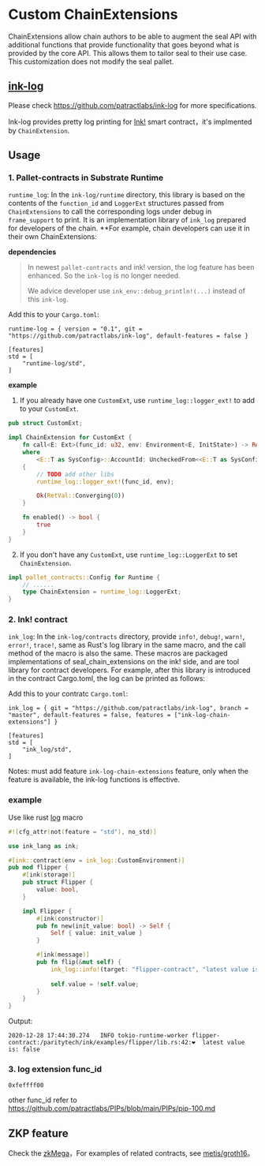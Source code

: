 # Custom ChainExtensions

ChainExtensions allow chain authors to be able to augment the seal API with additional functions that provide functionality that goes beyond what is provided by the core API. This allows them to tailor seal to their use case. This customization does not modify the seal pallet. 

## [ink-log](https://github.com/patractlabs/ink-log)

Please check  https://github.com/patractlabs/ink-log for more specifications.

Ink-log provides pretty log printing for [Ink!](https://github.com/paritytech/ink) smart contract，it's implmented by `ChainExtension`.

## Usage
### 1. Pallet-contracts in Substrate Runtime

`runtime_log`: In the `ink-log/runtime` directory, this library is based on the contents of the `function_id` and `LoggerExt` structures passed from `ChainExtensions` to call the corresponding logs under debug in `frame_support` to print. It is an implementation library of `ink_log` prepared for developers of the chain. **For example, chain developers can use it in their own ChainExtensions:

**dependencies** 
> In newest `pallet-contracts` and ink! version, the log feature has been enhanced. So the `ink-log` is no longer needed.
> 
> We advice developer use `ink_env::debug_println!(...)` instead of this `ink-log`.

Add this to your `Cargo.toml`:
```
runtime-log = { version = "0.1", git = "https://github.com/patractlabs/ink-log", default-features = false }

[features]
std = [
    "runtime-log/std",
]
```

**example**
1. If you already have one `CustomExt`, use `runtime_log::logger_ext!` to add to your `CustomExt`.
```rust
pub struct CustomExt;

impl ChainExtension for CustomExt {
	fn call<E: Ext>(func_id: u32, env: Environment<E, InitState>) -> Result<RetVal, DispatchError>
	where
		<E::T as SysConfig>::AccountId: UncheckedFrom<<E::T as SysConfig>::Hash> + AsRef<[u8]>,
	{
		// TODO add other libs
        runtime_log::logger_ext!(func_id, env);

		Ok(RetVal::Converging(0))
	}

	fn enabled() -> bool {
		true
	}
}
```
2. If you don't have any `CustomExt`, use `runtime_log::LoggerExt` to set `ChainExtension`.
```rust
impl pallet_contracts::Config for Runtime {
    // ...... 
    type ChainExtension = runtime_log::LoggerExt;
}
```

### 2. Ink! contract

`ink_log`: In the `ink-log/contracts` directory, provide `info!`, `debug!`, `warn!`, `error!`, `trace!`, same as Rust's log library in the same macro, and the call method of the macro is also the same. These macros are packaged implementations of seal_chain_extensions on the ink! side, and are tool library for contract developers. For example, after this library is introduced in the contract Cargo.toml, the log can be printed as follows:

Add this to your contratc `Cargo.toml`:
```
ink_log = { git = "https://github.com/patractlabs/ink-log", branch = "master", default-features = false, features = ["ink-log-chain-extensions"] }

[features]
std = [
    "ink_log/std",
]
```

Notes: must add feature `ink-log-chain-extensions` feature, only when the feature is available, the ink-log functions is effective.

### example

Use like rust [log](https://github.com/rust-lang/log) macro
```rust
#![cfg_attr(not(feature = "std"), no_std)]

use ink_lang as ink;

#[ink::contract(env = ink_log::CustomEnvironment)]
pub mod flipper {
    #[ink(storage)]
    pub struct Flipper {
        value: bool,
    }

    impl Flipper {
        #[ink(constructor)]
        pub fn new(init_value: bool) -> Self {
            Self { value: init_value }
        }

        #[ink(message)]
        pub fn flip(&mut self) {
            ink_log::info!(target: "flipper-contract", "latest value is: {}", self.value);
            
            self.value = !self.value;
        }
    }
}
```

Output:
```
2020-12-28 17:44:30.274   INFO tokio-runtime-worker flipper-contract:/paritytech/ink/examples/flipper/lib.rs:42:❤️  latest value is: false
```

### 3. log extension func_id
```
0xfeffff00
```
other func_id refer to https://github.com/patractlabs/PIPs/blob/main/PIPs/pip-100.md


## ZKP feature

Check the [zkMega](https://github.com/patractlabs/zkmega)，For examples of related contracts, see [metis/groth16](https://github.com/patractlabs/metis/tree/master/groth16)。